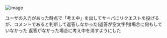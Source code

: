 
![image](https://gyazo.com/b5b6ff49b90c5082d540d21ba9a7d6be/thumb/1000)

ユーザの入力があった時点で「考え中」を出してサーバにリクエストを投げるが、コメントであると判断して返答しなかった(返答が空文字列)場合に何もしていなかった
返答がなかった場合に考え中を消すようにした
